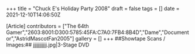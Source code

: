 +++
title = "Chuck E's Holiday Party 2008"
draft = false
tags = []
date = 2021-12-10T14:06:50Z

[Article]
contributors = ["The 64th Gamer","2603:8001:D300:5785:45FA:C7A0:7FB4:8B4D","Dame","Documentor","AstridMascotFan2005"]
gallery = []
+++
##Showtape Scans / Images:##
<gallery>
jjjjjjjjjjj.jpg|3-Stage DVD
</gallery>